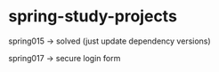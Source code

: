 # spring-study-projects

spring015 -> solved (just update dependency versions)

spring017 -> secure login form
